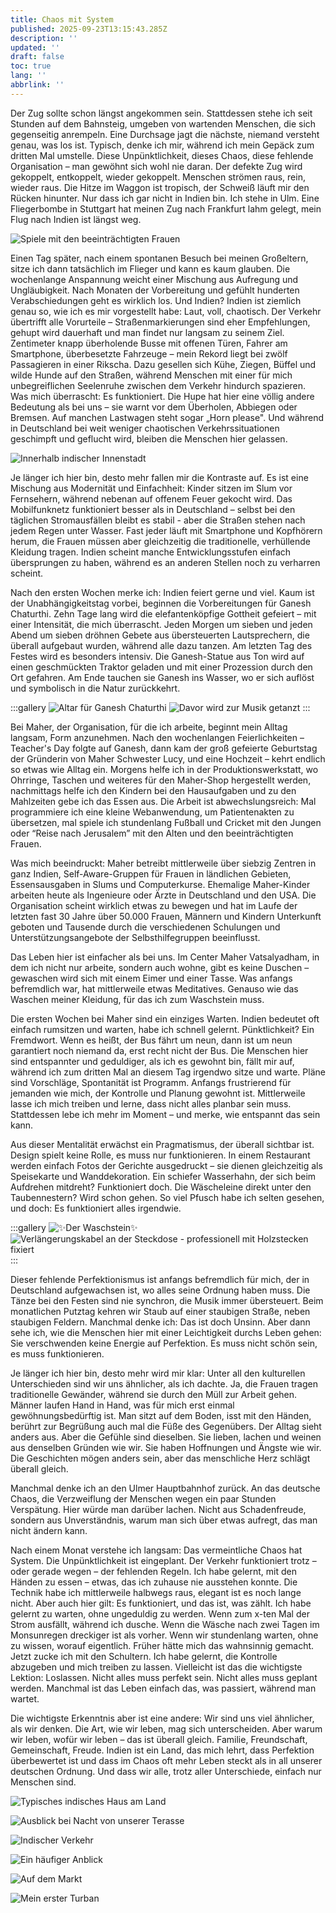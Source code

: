 ```yaml
---
title: Chaos mit System
published: 2025-09-23T13:15:43.285Z
description: ''
updated: ''
draft: false
toc: true
lang: ''
abbrlink: ''
---
```

Der Zug sollte schon längst angekommen sein. Stattdessen stehe ich seit Stunden auf dem Bahnsteig, umgeben von wartenden Menschen, die sich gegenseitig anrempeln. Eine Durchsage jagt die nächste, niemand versteht genau, was los ist. Typisch, denke ich mir, während ich mein Gepäck zum dritten Mal umstelle. Diese Unpünktlichkeit, dieses Chaos, diese fehlende Organisation – man gewöhnt sich wohl nie daran. Der defekte Zug wird gekoppelt, entkoppelt, wieder gekoppelt. Menschen strömen raus, rein, wieder raus. Die Hitze im Waggon ist tropisch, der Schweiß läuft mir den Rücken hinunter.
Nur dass ich gar nicht in Indien bin. Ich stehe in Ulm.
Eine Fliegerbombe in Stuttgart hat meinen Zug nach Frankfurt lahm gelegt, mein Flug nach Indien ist längst weg.

![Spiele mit den beeinträchtigten Frauen](../posts/_images/second-post/img-13.png)


Einen Tag später, nach einem spontanen Besuch bei meinen Großeltern, sitze ich dann tatsächlich im Flieger und kann es kaum glauben. Die wochenlange Anspannung weicht einer Mischung aus Aufregung und Ungläubigkeit. Nach Monaten der Vorbereitung und gefühlt hunderten Verabschiedungen geht es wirklich los.
Und Indien? Indien ist ziemlich genau so, wie ich es mir vorgestellt habe: Laut, voll, chaotisch. Der Verkehr übertrifft alle Vorurteile – Straßenmarkierungen sind eher Empfehlungen, gehupt wird dauerhaft und man findet nur langsam zu seinem Ziel. Zentimeter knapp überholende Busse mit offenen Türen, Fahrer am Smartphone, überbesetzte Fahrzeuge – mein Rekord liegt bei zwölf Passagieren in einer Rikscha. Dazu gesellen sich Kühe, Ziegen, Büffel und wilde Hunde auf den Straßen, während Menschen mit einer für mich unbegreiflichen Seelenruhe zwischen dem Verkehr hindurch spazieren. 
Was mich überrascht: Es funktioniert. Die Hupe hat hier eine völlig andere Bedeutung als bei uns – sie warnt vor dem Überholen, Abbiegen oder Bremsen. Auf manchen Lastwagen steht sogar „Horn please". Und während in Deutschland bei weit weniger chaotischen Verkehrssituationen geschimpft und geflucht wird, bleiben die Menschen hier gelassen.

![Innerhalb indischer Innenstadt](../posts/_images/second-post/img-02.jpg)

Je länger ich hier bin, desto mehr fallen mir die Kontraste auf. Es ist eine Mischung aus Modernität und Einfachheit: Kinder sitzen im Slum vor Fernsehern, während nebenan auf offenem Feuer gekocht wird. Das Mobilfunknetz funktioniert besser als in Deutschland – selbst bei den täglichen Stromausfällen bleibt es stabil - aber die Straßen stehen nach jedem Regen unter Wasser. Fast jeder läuft mit Smartphone und Kopfhörern herum, die Frauen müssen aber gleichzeitig die traditionelle, verhüllende Kleidung tragen. Indien scheint manche Entwicklungsstufen einfach übersprungen zu haben, während es an anderen Stellen noch zu verharren scheint.

Nach den ersten Wochen merke ich: Indien feiert gerne und viel. Kaum ist der Unabhängigkeitstag vorbei, beginnen die Vorbereitungen für Ganesh Chaturthi. Zehn Tage lang wird die elefantenköpfige Gottheit gefeiert – mit einer Intensität, die mich überrascht. Jeden Morgen um sieben und jeden Abend um sieben dröhnen Gebete aus übersteuerten Lautsprechern, die überall aufgebaut wurden, während alle dazu tanzen. Am letzten Tag des Festes wird es besonders intensiv. Die Ganesh-Statue aus Ton wird auf einen geschmückten Traktor geladen und mit einer Prozession durch den Ort gefahren. Am Ende tauchen sie Ganesh ins Wasser, wo er sich auflöst und symbolisch in die Natur zurückkehrt.

:::gallery
![Altar für Ganesh Chaturthi](../posts/_images/second-post/img-03.jpg)
![Davor wird zur Musik getanzt](../posts/_images/second-post/img-07.jpg)
:::

Bei Maher, der Organisation, für die ich arbeite, beginnt mein Alltag langsam, Form anzunehmen. Nach den wochenlangen Feierlichkeiten – Teacher's Day folgte auf Ganesh, dann kam der groß gefeierte Geburtstag der Gründerin von Maher Schwester Lucy, und eine Hochzeit – kehrt endlich so etwas wie Alltag ein. Morgens helfe ich in der Produktionswerkstatt, wo Ohrringe, Taschen und weiteres für den Maher-Shop hergestellt werden, nachmittags helfe ich den Kindern bei den Hausaufgaben und zu den Mahlzeiten gebe ich das Essen aus. Die Arbeit ist abwechslungsreich: Mal programmiere ich eine kleine Webanwendung, um Patientenakten zu übersetzen, mal spiele ich stundenlang Fußball und Cricket mit den Jungen oder “Reise nach Jerusalem” mit den Alten und den beeinträchtigten Frauen.

Was mich beeindruckt: Maher betreibt mittlerweile über siebzig Zentren in ganz Indien, Self-Aware-Gruppen für Frauen in ländlichen Gebieten, Essensausgaben in Slums und Computerkurse. Ehemalige Maher-Kinder arbeiten heute als Ingenieure oder Ärzte in Deutschland und den USA. Die Organisation scheint wirklich etwas zu bewegen und hat im Laufe der letzten fast 30 Jahre über 50.000 Frauen, Männern und Kindern Unterkunft geboten und Tausende durch die verschiedenen Schulungen und Unterstützungsangebote der Selbsthilfegruppen beeinflusst.

Das Leben hier ist einfacher als bei uns. Im Center Maher Vatsalyadham, in dem ich nicht nur arbeite, sondern auch wohne, gibt es keine Duschen – gewaschen wird sich mit einem Eimer und einer Tasse. Was anfangs befremdlich war, hat mittlerweile etwas Meditatives. Genauso wie das Waschen meiner Kleidung, für das ich zum Waschstein muss. 

Die ersten Wochen bei Maher sind ein einziges Warten. Indien bedeutet oft einfach rumsitzen und warten, habe ich schnell gelernt. Pünktlichkeit? Ein Fremdwort. Wenn es heißt, der Bus fährt um neun, dann ist um neun garantiert noch niemand da, erst recht nicht der Bus. Die Menschen hier sind entspannter und geduldiger, als ich es gewohnt bin, fällt mir auf, während ich zum dritten Mal an diesem Tag irgendwo sitze und warte. Pläne sind Vorschläge, Spontanität ist Programm. Anfangs frustrierend für jemanden wie mich, der Kontrolle und Planung gewohnt ist. Mittlerweile lasse ich mich treiben und lerne, dass nicht alles planbar sein muss. Stattdessen lebe ich mehr im Moment – und merke, wie entspannt das sein kann.

Aus dieser Mentalität erwächst ein Pragmatismus, der überall sichtbar ist. Design spielt keine Rolle, es muss nur funktionieren. In einem Restaurant werden einfach Fotos der Gerichte ausgedruckt – sie dienen gleichzeitig als Speisekarte und Wanddekoration. Ein schiefer Wasserhahn, der sich beim Aufdrehen mitdreht? Funktioniert doch. Die Wäscheleine direkt unter den Taubennestern? Wird schon gehen. So viel Pfusch habe ich selten gesehen, und doch: Es funktioniert alles irgendwie.

:::gallery
![✨Der Waschstein✨](../posts/_images/second-post/img-01.jpg)
![Verlängerungskabel an der Steckdose - professionell mit Holzstecken fixiert](../posts/_images/second-post/img-06.jpg)
:::

Dieser fehlende Perfektionismus ist anfangs befremdlich für mich, der in Deutschland aufgewachsen ist, wo alles seine Ordnung haben muss. Die Tänze bei den Festen sind nie synchron, die Musik immer übersteuert. Beim monatlichen Putztag kehren wir Staub auf einer staubigen Straße, neben staubigen Feldern. Manchmal denke ich: Das ist doch Unsinn. Aber dann sehe ich, wie die Menschen hier mit einer Leichtigkeit durchs Leben gehen: Sie verschwenden keine Energie auf Perfektion. Es muss nicht schön sein, es muss funktionieren.

Je länger ich hier bin, desto mehr wird mir klar: Unter all den kulturellen Unterschieden sind wir uns ähnlicher, als ich dachte. Ja, die Frauen tragen traditionelle Gewänder, während sie durch den Müll zur Arbeit gehen. Männer laufen Hand in Hand, was für mich erst einmal gewöhnungsbedürftig ist. Man sitzt auf dem Boden, isst mit den Händen, berührt zur Begrüßung auch mal die Füße des Gegenübers. Der Alltag sieht anders aus. Aber die Gefühle sind dieselben. Sie lieben, lachen und weinen aus denselben Gründen wie wir. Sie haben Hoffnungen und Ängste wie wir. Die Geschichten mögen anders sein, aber das menschliche Herz schlägt überall gleich.

Manchmal denke ich an den Ulmer Hauptbahnhof zurück. An das deutsche Chaos, die Verzweiflung der Menschen  wegen ein paar Stunden Verspätung. Hier würde man darüber lachen. Nicht aus Schadenfreude, sondern aus Unverständnis, warum man sich über etwas aufregt, das man nicht ändern kann. 

Nach einem Monat verstehe ich langsam: Das vermeintliche Chaos hat System. Die Unpünktlichkeit ist eingeplant. Der Verkehr funktioniert trotz – oder gerade wegen – der fehlenden Regeln. Ich habe gelernt, mit den Händen zu essen – etwas, das ich zuhause nie ausstehen konnte. Die Technik habe ich mittlerweile halbwegs raus, elegant ist es noch lange nicht. Aber auch hier gilt: Es funktioniert, und das ist, was zählt. Ich habe gelernt zu warten, ohne ungeduldig zu werden. Wenn zum x-ten Mal der Strom ausfällt, während ich dusche. Wenn die Wäsche nach zwei Tagen im Monsunregen dreckiger ist als vorher. Wenn wir stundenlang warten, ohne zu wissen, worauf eigentlich. Früher hätte mich das wahnsinnig gemacht. Jetzt zucke ich mit den Schultern. Ich habe gelernt, die Kontrolle abzugeben und mich treiben zu lassen. Vielleicht ist das die wichtigste Lektion: Loslassen. Nicht alles muss perfekt sein. Nicht alles muss geplant werden. Manchmal ist das Leben einfach das, was passiert, während man wartet.

Die wichtigste Erkenntnis aber ist eine andere: Wir sind uns viel ähnlicher, als wir denken. Die Art, wie wir leben, mag sich unterscheiden. Aber warum wir leben, wofür wir leben – das ist überall gleich. Familie, Freundschaft, Gemeinschaft, Freude. Indien ist ein Land, das mich lehrt, dass Perfektion überbewertet ist und dass im Chaos oft mehr Leben steckt als in all unserer deutschen Ordnung. Und dass wir alle, trotz aller Unterschiede, einfach nur Menschen sind.

![Typisches indisches Haus am Land](../posts/_images/second-post/img-05.jpg)

![Ausblick bei Nacht von unserer Terasse](../posts/_images/second-post/img-09.jpg)

![Indischer Verkehr](../posts/_images/second-post/img-10.jpg)

![Ein häufiger Anblick](../posts/_images/second-post/img-11.jpg)

![Auf dem Markt](../posts/_images/second-post/img-12.jpg)

![Mein erster Turban](../posts/_images/second-post/img-08.jpg)

